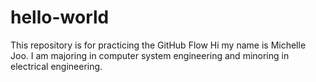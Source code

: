 # hello-world
This repository is for practicing the GitHub Flow
Hi my name is Michelle Joo. I am majoring in computer system engineering and minoring in electrical engineering. 
